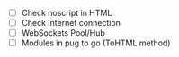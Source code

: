 - [ ] Check noscript in HTML
- [ ] Check Internet connection
- [ ] WebSockets Pool/Hub
- [ ] Modules in pug to go (ToHTML method)